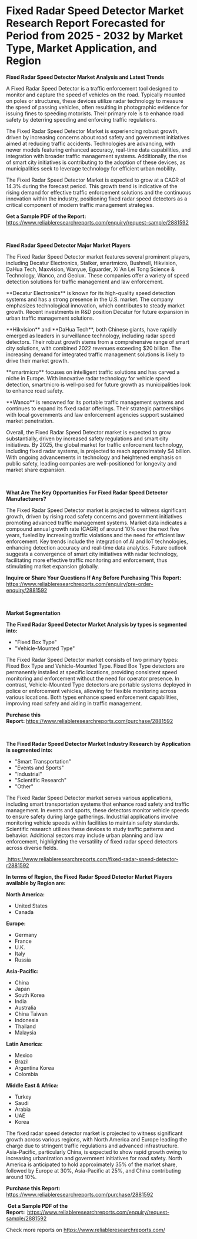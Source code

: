 <p><h1>Fixed Radar Speed Detector Market Research Report Forecasted for Period from 2025 -  2032 by Market Type, Market Application, and Region</h1></p><p><strong>Fixed Radar Speed Detector Market Analysis and Latest Trends</strong></p>
<p><p>A Fixed Radar Speed Detector is a traffic enforcement tool designed to monitor and capture the speed of vehicles on the road. Typically mounted on poles or structures, these devices utilize radar technology to measure the speed of passing vehicles, often resulting in photographic evidence for issuing fines to speeding motorists. Their primary role is to enhance road safety by deterring speeding and enforcing traffic regulations.</p><p>The Fixed Radar Speed Detector Market is experiencing robust growth, driven by increasing concerns about road safety and government initiatives aimed at reducing traffic accidents. Technologies are advancing, with newer models featuring enhanced accuracy, real-time data capabilities, and integration with broader traffic management systems. Additionally, the rise of smart city initiatives is contributing to the adoption of these devices, as municipalities seek to leverage technology for efficient urban mobility.</p><p>The Fixed Radar Speed Detector Market is expected to grow at a CAGR of 14.3% during the forecast period. This growth trend is indicative of the rising demand for effective traffic enforcement solutions and the continuous innovation within the industry, positioning fixed radar speed detectors as a critical component of modern traffic management strategies.</p></p>
<p><strong>Get a Sample PDF of the Report:&nbsp;</strong> <a href="https://www.reliableresearchreports.com/enquiry/request-sample/2881592?utm_campaign=3287&utm_medium=2&utm_source=Github&utm_content=ia&utm_term=12032025&utm_id=fixed-radar-speed-detector">https://www.reliableresearchreports.com/enquiry/request-sample/2881592</a></p>
<p>&nbsp;</p>
<p><strong>Fixed Radar Speed Detector Major Market Players</strong></p>
<p><p>The Fixed Radar Speed Detector market features several prominent players, including Decatur Electronics, Stalker, smartmicro, Bushnell, Hikvision, DaHua Tech, Maxvision, Wanyue, Eguarder, Xi`An Lei Tong Science & Technology, Wanco, and Geolux. These companies offer a variety of speed detection solutions for traffic management and law enforcement.</p><p>**Decatur Electronics** is known for its high-quality speed detection systems and has a strong presence in the U.S. market. The company emphasizes technological innovation, which contributes to steady market growth. Recent investments in R&D position Decatur for future expansion in urban traffic management solutions.</p><p>**Hikvision** and **DaHua Tech**, both Chinese giants, have rapidly emerged as leaders in surveillance technology, including radar speed detectors. Their robust growth stems from a comprehensive range of smart city solutions, with combined 2022 revenues exceeding $20 billion. The increasing demand for integrated traffic management solutions is likely to drive their market growth.</p><p>**smartmicro** focuses on intelligent traffic solutions and has carved a niche in Europe. With innovative radar technology for vehicle speed detection, smartmicro is well-poised for future growth as municipalities look to enhance road safety.</p><p>**Wanco** is renowned for its portable traffic management systems and continues to expand its fixed radar offerings. Their strategic partnerships with local governments and law enforcement agencies support sustained market penetration.</p><p>Overall, the Fixed Radar Speed Detector market is expected to grow substantially, driven by increased safety regulations and smart city initiatives. By 2025, the global market for traffic enforcement technology, including fixed radar systems, is projected to reach approximately $4 billion. With ongoing advancements in technology and heightened emphasis on public safety, leading companies are well-positioned for longevity and market share expansion.</p></p>
<p>&nbsp;</p>
<p><strong>What Are The Key Opportunities For Fixed Radar Speed Detector Manufacturers?</strong></p>
<p><p>The Fixed Radar Speed Detector market is projected to witness significant growth, driven by rising road safety concerns and government initiatives promoting advanced traffic management systems. Market data indicates a compound annual growth rate (CAGR) of around 10% over the next five years, fueled by increasing traffic violations and the need for efficient law enforcement. Key trends include the integration of AI and IoT technologies, enhancing detection accuracy and real-time data analytics. Future outlook suggests a convergence of smart city initiatives with radar technology, facilitating more effective traffic monitoring and enforcement, thus stimulating market expansion globally.</p></p>
<p><strong>Inquire or Share Your Questions If Any Before Purchasing This Report:</strong> <a href="https://www.reliableresearchreports.com/enquiry/pre-order-enquiry/2881592?utm_campaign=3287&utm_medium=2&utm_source=Github&utm_content=ia&utm_term=12032025&utm_id=fixed-radar-speed-detector">https://www.reliableresearchreports.com/enquiry/pre-order-enquiry/2881592</a></p>
<p>&nbsp;</p>
<p><strong>Market Segmentation</strong></p>
<p><strong>The Fixed Radar Speed Detector Market Analysis by types is segmented into:</strong></p>
<p><ul><li>"Fixed Box Type"</li><li>"Vehicle-Mounted Type"</li></ul></p>
<p><p>The Fixed Radar Speed Detector market consists of two primary types: Fixed Box Type and Vehicle-Mounted Type. Fixed Box Type detectors are permanently installed at specific locations, providing consistent speed monitoring and enforcement without the need for operator presence. In contrast, Vehicle-Mounted Type detectors are portable systems deployed in police or enforcement vehicles, allowing for flexible monitoring across various locations. Both types enhance speed enforcement capabilities, improving road safety and aiding in traffic management.</p></p>
<p><strong>Purchase this Report:&nbsp;</strong><a href="https://www.reliableresearchreports.com/purchase/2881592?utm_campaign=3287&utm_medium=2&utm_source=Github&utm_content=ia&utm_term=12032025&utm_id=fixed-radar-speed-detector">https://www.reliableresearchreports.com/purchase/2881592</a></p>
<p>&nbsp;</p>
<p><strong>The Fixed Radar Speed Detector Market Industry Research by Application is segmented into:</strong></p>
<p><ul><li>"Smart Transportation"</li><li>"Events and Sports"</li><li>"Industrial"</li><li>"Scientific Research"</li><li>"Other"</li></ul></p>
<p><p>The Fixed Radar Speed Detector market serves various applications, including smart transportation systems that enhance road safety and traffic management. In events and sports, these detectors monitor vehicle speeds to ensure safety during large gatherings. Industrial applications involve monitoring vehicle speeds within facilities to maintain safety standards. Scientific research utilizes these devices to study traffic patterns and behavior. Additional sectors may include urban planning and law enforcement, highlighting the versatility of fixed radar speed detectors across diverse fields.</p></p>
<p><a href="https://www.reliableresearchreports.com/fixed-radar-speed-detector-r2881592?utm_campaign=3287&utm_medium=2&utm_source=Github&utm_content=ia&utm_term=12032025&utm_id=fixed-radar-speed-detector">&nbsp;https://www.reliableresearchreports.com/fixed-radar-speed-detector-r2881592</a></p>
<p><strong>In terms of Region, the Fixed Radar Speed Detector Market Players available by Region are:</strong></p>
<p>
    <p> <strong> North America: </strong>
        <ul>
            <li>United States</li>
            <li>Canada</li>
        </ul>
        </p> 
    <p> <strong> Europe: </strong>
        <ul>
            <li>Germany</li>
            <li>France</li>
            <li>U.K.</li>
            <li>Italy</li>
            <li>Russia</li>
        </ul>
        </p> 
    <p> <strong> Asia-Pacific: </strong>
        <ul>
            <li>China</li>
            <li>Japan</li>
            <li>South Korea</li>
            <li>India</li>
            <li>Australia</li>
            <li>China Taiwan</li>
            <li>Indonesia</li>
            <li>Thailand</li>
            <li>Malaysia</li>
        </ul>
        </p> 
    <p> <strong> Latin America: </strong>
        <ul>
            <li>Mexico</li>
            <li>Brazil</li>
            <li>Argentina Korea</li>
            <li>Colombia</li>
        </ul>
        </p> 
    <p> <strong> Middle East & Africa: </strong>
        <ul>
            <li>Turkey</li>
            <li>Saudi</li>
            <li>Arabia</li>
            <li>UAE</li>
            <li>Korea</li>
        </ul>
    </p>
    </p>
<p><p>The fixed radar speed detector market is projected to witness significant growth across various regions, with North America and Europe leading the charge due to stringent traffic regulations and advanced infrastructure. Asia-Pacific, particularly China, is expected to show rapid growth owing to increasing urbanization and government initiatives for road safety. North America is anticipated to hold approximately 35% of the market share, followed by Europe at 30%, Asia-Pacific at 25%, and China contributing around 10%.</p></p>
<p><strong>Purchase this Report: </strong><a href="https://www.reliableresearchreports.com/purchase/2881592?utm_campaign=3287&utm_medium=2&utm_source=Github&utm_content=ia&utm_term=12032025&utm_id=fixed-radar-speed-detector">https://www.reliableresearchreports.com/purchase/2881592</a></p>
<p>&nbsp;<strong>Get a Sample PDF of the Report:&nbsp;&nbsp;</strong><a href="https://www.reliableresearchreports.com/enquiry/request-sample/2881592?utm_campaign=3287&utm_medium=2&utm_source=Github&utm_content=ia&utm_term=12032025&utm_id=fixed-radar-speed-detector">https://www.reliableresearchreports.com/enquiry/request-sample/2881592</a></p>
<p><strong></strong></p>
<p>Check more reports on <a href="https://www.reliableresearchreports.com/?utm_campaign=3287&utm_medium=2&utm_source=Github&utm_content=ia&utm_term=12032025&utm_id=fixed-radar-speed-detector">https://www.reliableresearchreports.com/</a></p>